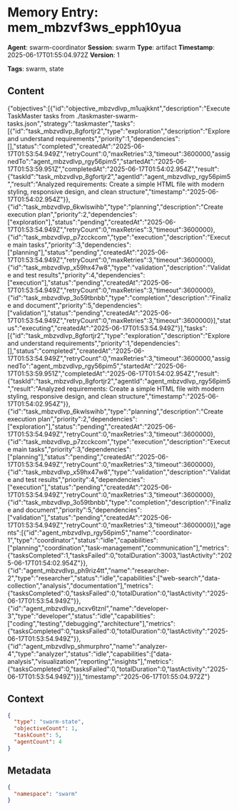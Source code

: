 # Memory Entry: mem_mbzvf3ws_epph10yua

**Agent**: swarm-coordinator
**Session**: swarm
**Type**: artifact
**Timestamp**: 2025-06-17T01:55:04.972Z
**Version**: 1

**Tags**: swarm, state

## Content

{"objectives":[{"id":"objective_mbzvdlvp_m1uajkknt","description":"Execute TaskMaster tasks from ./taskmaster-swarm-tasks.json","strategy":"taskmaster","tasks":[{"id":"task_mbzvdlvp_8gfortjr2","type":"exploration","description":"Explore and understand requirements","priority":1,"dependencies":[],"status":"completed","createdAt":"2025-06-17T01:53:54.949Z","retryCount":0,"maxRetries":3,"timeout":3600000,"assignedTo":"agent_mbzvdlvp_rgy56pim5","startedAt":"2025-06-17T01:53:59.951Z","completedAt":"2025-06-17T01:54:02.954Z","result":{"taskId":"task_mbzvdlvp_8gfortjr2","agentId":"agent_mbzvdlvp_rgy56pim5","result":"Analyzed requirements: Create a simple HTML file with modern styling, responsive design, and clean structure","timestamp":"2025-06-17T01:54:02.954Z"}},{"id":"task_mbzvdlvp_6kwlswihb","type":"planning","description":"Create execution plan","priority":2,"dependencies":["exploration"],"status":"pending","createdAt":"2025-06-17T01:53:54.949Z","retryCount":0,"maxRetries":3,"timeout":3600000},{"id":"task_mbzvdlvp_p7zcckcom","type":"execution","description":"Execute main tasks","priority":3,"dependencies":["planning"],"status":"pending","createdAt":"2025-06-17T01:53:54.949Z","retryCount":0,"maxRetries":3,"timeout":3600000},{"id":"task_mbzvdlvp_x59hx47w8","type":"validation","description":"Validate and test results","priority":4,"dependencies":["execution"],"status":"pending","createdAt":"2025-06-17T01:53:54.949Z","retryCount":0,"maxRetries":3,"timeout":3600000},{"id":"task_mbzvdlvp_3o59tbnbb","type":"completion","description":"Finalize and document","priority":5,"dependencies":["validation"],"status":"pending","createdAt":"2025-06-17T01:53:54.949Z","retryCount":0,"maxRetries":3,"timeout":3600000}],"status":"executing","createdAt":"2025-06-17T01:53:54.949Z"}],"tasks":[{"id":"task_mbzvdlvp_8gfortjr2","type":"exploration","description":"Explore and understand requirements","priority":1,"dependencies":[],"status":"completed","createdAt":"2025-06-17T01:53:54.949Z","retryCount":0,"maxRetries":3,"timeout":3600000,"assignedTo":"agent_mbzvdlvp_rgy56pim5","startedAt":"2025-06-17T01:53:59.951Z","completedAt":"2025-06-17T01:54:02.954Z","result":{"taskId":"task_mbzvdlvp_8gfortjr2","agentId":"agent_mbzvdlvp_rgy56pim5","result":"Analyzed requirements: Create a simple HTML file with modern styling, responsive design, and clean structure","timestamp":"2025-06-17T01:54:02.954Z"}},{"id":"task_mbzvdlvp_6kwlswihb","type":"planning","description":"Create execution plan","priority":2,"dependencies":["exploration"],"status":"pending","createdAt":"2025-06-17T01:53:54.949Z","retryCount":0,"maxRetries":3,"timeout":3600000},{"id":"task_mbzvdlvp_p7zcckcom","type":"execution","description":"Execute main tasks","priority":3,"dependencies":["planning"],"status":"pending","createdAt":"2025-06-17T01:53:54.949Z","retryCount":0,"maxRetries":3,"timeout":3600000},{"id":"task_mbzvdlvp_x59hx47w8","type":"validation","description":"Validate and test results","priority":4,"dependencies":["execution"],"status":"pending","createdAt":"2025-06-17T01:53:54.949Z","retryCount":0,"maxRetries":3,"timeout":3600000},{"id":"task_mbzvdlvp_3o59tbnbb","type":"completion","description":"Finalize and document","priority":5,"dependencies":["validation"],"status":"pending","createdAt":"2025-06-17T01:53:54.949Z","retryCount":0,"maxRetries":3,"timeout":3600000}],"agents":[{"id":"agent_mbzvdlvp_rgy56pim5","name":"coordinator-1","type":"coordinator","status":"idle","capabilities":["planning","coordination","task-management","communication"],"metrics":{"tasksCompleted":1,"tasksFailed":0,"totalDuration":3003,"lastActivity":"2025-06-17T01:54:02.954Z"}},{"id":"agent_mbzvdlvp_ph9riz4tt","name":"researcher-2","type":"researcher","status":"idle","capabilities":["web-search","data-collection","analysis","documentation"],"metrics":{"tasksCompleted":0,"tasksFailed":0,"totalDuration":0,"lastActivity":"2025-06-17T01:53:54.949Z"}},{"id":"agent_mbzvdlvp_ncxv6tznl","name":"developer-3","type":"developer","status":"idle","capabilities":["coding","testing","debugging","architecture"],"metrics":{"tasksCompleted":0,"tasksFailed":0,"totalDuration":0,"lastActivity":"2025-06-17T01:53:54.949Z"}},{"id":"agent_mbzvdlvp_shmurphro","name":"analyzer-4","type":"analyzer","status":"idle","capabilities":["data-analysis","visualization","reporting","insights"],"metrics":{"tasksCompleted":0,"tasksFailed":0,"totalDuration":0,"lastActivity":"2025-06-17T01:53:54.949Z"}}],"timestamp":"2025-06-17T01:55:04.972Z"}

## Context

```json
{
  "type": "swarm-state",
  "objectiveCount": 1,
  "taskCount": 5,
  "agentCount": 4
}
```

## Metadata

```json
{
  "namespace": "swarm"
}
```

